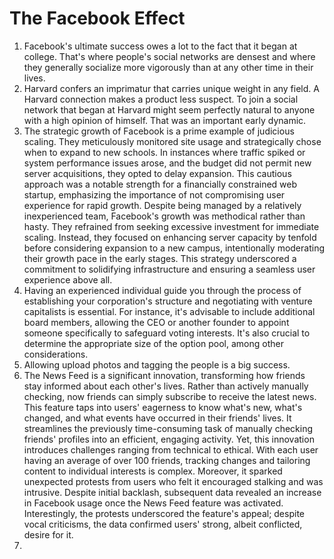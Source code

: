 # The Facebook Effect

1. Facebook's ultimate success owes a lot to the fact that it began at college. That's where people's social networks are densest and where they generally socialize more vigorously than at any other time in their lives.
2. Harvard confers an imprimatur that carries unique weight in any field. A Harvard connection makes a product less suspect. To join a social network that began at Harvard might seem perfectly natural to anyone with a high opinion of himself. That was an important early dynamic.
3. The strategic growth of Facebook is a prime example of judicious scaling. They meticulously monitored site usage and strategically chose when to expand to new schools. In instances where traffic spiked or system performance issues arose, and the budget did not permit new server acquisitions, they opted to delay expansion. This cautious approach was a notable strength for a financially constrained web startup, emphasizing the importance of not compromising user experience for rapid growth. Despite being managed by a relatively inexperienced team, Facebook's growth was methodical rather than hasty. They refrained from seeking excessive investment for immediate scaling. Instead, they focused on enhancing server capacity by tenfold before considering expansion to a new campus, intentionally moderating their growth pace in the early stages. This strategy underscored a commitment to solidifying infrastructure and ensuring a seamless user experience above all.
4. Having an experienced individual guide you through the process of establishing your corporation's structure and negotiating with venture capitalists is essential. For instance, it's advisable to include additional board members, allowing the CEO or another founder to appoint someone specifically to safeguard voting interests. It's also crucial to determine the appropriate size of the option pool, among other considerations.
5. Allowing upload photos and tagging the people is a big success.
6. The News Feed is a significant innovation, transforming how friends stay informed about each other's lives. Rather than actively manually checking, now friends can simply subscribe to receive the latest news. This feature taps into users' eagerness to know what's new, what's changed, and what events have occurred in their friends' lives. It streamlines the previously time-consuming task of manually checking friends' profiles into an efficient, engaging activity. Yet, this innovation introduces challenges ranging from technical to ethical. With each user having an average of over 100 friends, tracking changes and tailoring content to individual interests is complex. Moreover, it sparked unexpected protests from users who felt it encouraged stalking and was intrusive. Despite initial backlash, subsequent data revealed an increase in Facebook usage once the News Feed feature was activated. Interestingly, the protests underscored the feature's appeal; despite vocal criticisms, the data confirmed users' strong, albeit conflicted, desire for it.
7. 

